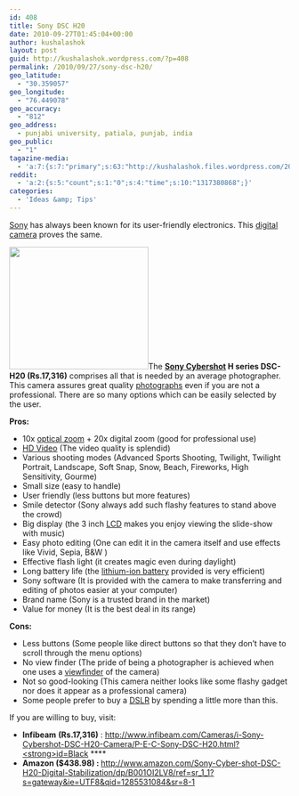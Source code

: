 ```yaml
---
id: 408
title: Sony DSC H20
date: 2010-09-27T01:45:04+00:00
author: kushalashok
layout: post
guid: http://kushalashok.wordpress.com/?p=408
permalink: /2010/09/27/sony-dsc-h20/
geo_latitude:
  - "30.359057"
geo_longitude:
  - "76.449078"
geo_accuracy:
  - "812"
geo_address:
  - punjabi university, patiala, punjab, india
geo_public:
  - "1"
tagazine-media:
  - 'a:7:{s:7:"primary";s:63:"http://kushalashok.files.wordpress.com/2010/09/sony-dsc-h20.jpg";s:6:"images";a:1:{s:63:"http://kushalashok.files.wordpress.com/2010/09/sony-dsc-h20.jpg";a:6:{s:8:"file_url";s:63:"http://kushalashok.files.wordpress.com/2010/09/sony-dsc-h20.jpg";s:5:"width";s:3:"250";s:6:"height";s:3:"220";s:4:"type";s:5:"image";s:4:"area";s:5:"55000";s:9:"file_path";s:0:"";}}s:6:"videos";a:0:{}s:11:"image_count";s:1:"1";s:6:"author";s:8:"14208831";s:7:"blog_id";s:8:"13804338";s:9:"mod_stamp";s:19:"2010-09-26 20:20:14";}'
reddit:
  - 'a:2:{s:5:"count";s:1:"0";s:4:"time";s:10:"1317380868";}'
categories:
  - 'Ideas &amp; Tips'
---
```

<a class="zem_slink" title="Sony" rel="homepage" href="http://www.sony.com">Sony</a> has always been known for its user-friendly electronics. This <a class="zem_slink" title="Digital camera" rel="wikipedia" href="http://en.wikipedia.org/wiki/Digital_camera">digital camera</a> proves the same.

[<img class="aligncenter size-full wp-image-410" title="sony-dsc-h20" src="http://kushalashok.files.wordpress.com/2010/09/sony-dsc-h20.jpg" alt="" width="250" height="220" />](http://kushalashok.files.wordpress.com/2010/09/sony-dsc-h20.jpg)The **<a class="zem_slink" title="Cyber-shot" rel="wikipedia" href="http://en.wikipedia.org/wiki/Cyber-shot">Sony Cybershot</a> H series DSC-H20 (Rs.17,316)** comprises all that is needed by an average photographer. This camera assures great quality <a class="zem_slink" title="Photograph" rel="wikipedia" href="http://en.wikipedia.org/wiki/Photograph">photographs</a> even if you are not a professional. There are so many options which can be easily selected by the user.

**Pros:**

  * 10x <a title="Zoom lens" rel="wikipedia" href="http://en.wikipedia.org/wiki/Zoom_lens">optical zoom</a> + 20x digital zoom (good for professional use)
  * <a class="zem_slink" title="High-definition video" rel="wikipedia" href="http://en.wikipedia.org/wiki/High-definition_video">HD Video</a> (The video quality is splendid)
  * Various shooting modes (Advanced Sports Shooting, Twilight, Twilight Portrait, Landscape, Soft Snap, Snow, Beach, Fireworks, High Sensitivity, Gourme)
  * Small size (easy to handle)
  * User friendly (less buttons but more features)
  * Smile detector (Sony always add such flashy features to stand above the crowd)
  * Big display (the 3 inch <a class="zem_slink" title="Liquid crystal display" rel="wikipedia" href="http://en.wikipedia.org/wiki/Liquid_crystal_display">LCD</a> makes you enjoy viewing the slide-show with music)
  * Easy photo editing (One can edit it in the camera itself and use effects like Vivid, Sepia, B&W )
  * Effective flash light (it creates magic even during daylight)
  * Long battery life (the <a class="zem_slink" title="Lithium-ion battery" rel="wikipedia" href="http://en.wikipedia.org/wiki/Lithium-ion_battery">lithium-ion battery</a> provided is very efficient)
  * Sony software (It is provided with the camera to make transferring and editing of photos easier at your computer)
  * Brand name (Sony is a trusted brand in the market)
  * Value for money (It is the best deal in its range)

**Cons:**

  * Less buttons (Some people like direct buttons so that they don&#8217;t have to scroll through the menu options)
  * No view finder (The pride of being a photographer is achieved when one uses a <a class="zem_slink" title="Viewfinder" rel="wikipedia" href="http://en.wikipedia.org/wiki/Viewfinder">viewfinder</a> of the camera)
  * Not so good-looking (This camera neither looks like some flashy gadget nor does it appear as a professional camera)
  * Some people prefer to buy a <a class="zem_slink" title="Digital single-lens reflex camera" rel="wikipedia" href="http://en.wikipedia.org/wiki/Digital_single-lens_reflex_camera">DSLR</a> by spending a little more than this.

If you are willing to buy, visit:

  * **Infibeam** **(Rs.17,316)** : <a href="http://www.infibeam.com/Cameras/i-Sony-Cybershot-DSC-H20-Camera/P-E-C-Sony-DSC-H20.html?id=Black" target="_blank">http://www.infibeam.com/Cameras/i-Sony-Cybershot-DSC-H20-Camera/P-E-C-Sony-DSC-H20.html?<strong>id=Black</strong></a> ****
  * **Amazon (**<strong class="priceLarge">$438.98) : </strong><a href="http://www.amazon.com/Sony-Cyber-shot-DSC-H20-Digital-Stabilization/dp/B001OI2LV8/ref=sr_1_1?s=gateway&ie=UTF8&qid=1285531084&sr=8-1" target="_blank"><span class="priceLarge">http://www.amazon.com/Sony-Cyber-shot-DSC-H20-Digital-Stabilization/dp/B001OI2LV8/ref=sr_1_1?s=gateway&ie=UTF8&qid=1285531084&sr=8-1</span></a><strong class="priceLarge"><br /> </strong>